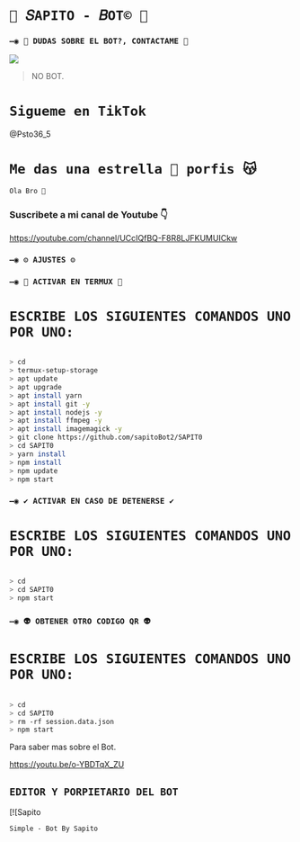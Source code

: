 # `💫 𝑆APITO - 𝐵OT© 💫`

### `—◉ 👑 DUDAS SOBRE EL BOT?, CONTACTAME 👑`
<a href="http://wa.me/595983186566?text=Hola bro vengo de github" target="blank"><img src="https://img.shields.io/badge/Sapito-25D366?style=for-the-badge&logo=WhatsApp&logoColor=purple" /></a>
> NO BOT.     

# `Sigueme en TikTok`

@Psto36_5

# `Me das una estrella 🌟 porfis 😽`

```bash
Ola Bro 👋

```

###  Suscribete a mi canal de Youtube 👇
https://youtube.com/channel/UCcIQfBQ-F8R8LJFKUMUICkw
      


### `—◉ ⚙️ AJUSTES ⚙️`

### `—◉ 👾 ACTIVAR EN TERMUX 👾`
# `ESCRIBE LOS SIGUIENTES COMANDOS UNO POR UNO:`
```bash

> cd
> termux-setup-storage
> apt update 
> apt upgrade 
> apt install yarn 
> apt install git -y
> apt install nodejs -y
> apt install ffmpeg -y
> apt install imagemagick -y
> git clone https://github.com/sapitoBot2/SAPIT0
> cd SAPIT0
> yarn install
> npm install
> npm update
> npm start
```

### `—◉ ✔️ ACTIVAR EN CASO DE DETENERSE ✔️`
# `ESCRIBE LOS SIGUIENTES COMANDOS UNO POR UNO:`
```bash

> cd 
> cd SAPIT0
> npm start
```

### `—◉ 👽 OBTENER OTRO CODIGO QR 👽`
# `ESCRIBE LOS SIGUIENTES COMANDOS UNO POR UNO:`
```bash

> cd 
> cd SAPIT0
> rm -rf session.data.json
> npm start
```

Para saber mas sobre el Bot.     

https://youtu.be/o-YBDTqX_ZU



## `EDITOR Y PORPIETARIO DEL BOT` 
[![Sapito

`Simple - Bot By Sapito`
